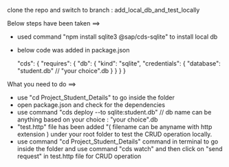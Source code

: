 clone the repo and switch to branch : add_local_db_and_test_locally


Below steps have been taken ==>
* used command "npm install sqlite3 @sap/cds-sqlite" to install local db
* below code was added in package.json 

  "cds": {
    "requires": {
      "db": {
        "kind": "sqlite",
        "credentials": {
          "database": "student.db"  // "your choice".db
        }
      }
    }
  }

What you need to do ==>
* use "cd Project_Student_Details" to go inside the folder
* open package.json and check for the dependencies
* use command "cds deploy --to sqlite:student.db" // db name can be anything based on your choice : "your choice".db 
* "test.http" file has been added "( filename can be anyname with http extension ) under your root folder to test the CRUD operation locally.
* use command "cd Project_Student_Details" command in terminal to go inside the folder and use command "cds watch" and then click on "send request" in test.http file for CRUD operation
